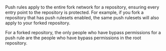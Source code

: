 Push rules apply to the entire fork network for a repository, ensuring every entry point to the repository is protected. For example, if you fork a repository that has push rulesets enabled, the same push rulesets will also apply to your forked repository.

For a forked repository, the only people who have bypass permissions for a push rule are the people who have bypass permissions in the root repository.

